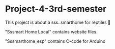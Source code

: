 # Project-4-3rd-semester

This project is about a sss..smarthome for reptiles 🐍

"Sssmart Home Local" contains website files.

"Sssmarthome_esp" contains C-code for Arduino
